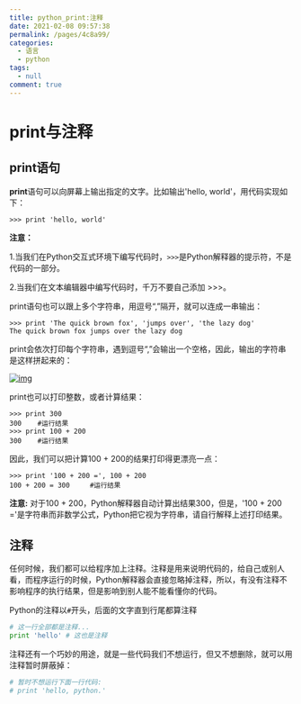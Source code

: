 ```yaml
---
title: python_print:注释
date: 2021-02-08 09:57:38
permalink: /pages/4c8a99/
categories: 
  - 语言
  - python
tags: 
  - null
comment: true
---
```

# print与注释

## print语句

**print**语句可以向屏幕上输出指定的文字。比如输出'hello, world'，用代码实现如下：

```shell
>>> print 'hello, world'
```

**注意：**

1.当我们在Python交互式环境下编写代码时，`>>>`是Python解释器的提示符，不是代码的一部分。

2.当我们在文本编辑器中编写代码时，千万不要自己添加 >>>。

print语句也可以跟上多个字符串，用逗号“,”隔开，就可以连成一串输出：

```shell
>>> print 'The quick brown fox', 'jumps over', 'the lazy dog'
The quick brown fox jumps over the lazy dog
```

print会依次打印每个字符串，遇到逗号“,”会输出一个空格，因此，输出的字符串是这样拼起来的：

[![img](http://img.mukewang.com/54055502000179c205060086.jpg)](http://img.mukewang.com/54055502000179c205060086.jpg)

print也可以打印整数，或者计算结果：

```shell
>>> print 300
300    #运行结果
>>> print 100 + 200
300    #运行结果
```

因此，我们可以把计算100 + 200的结果打印得更漂亮一点：

```shell
>>> print '100 + 200 =', 100 + 200
100 + 200 = 300     #运行结果
```

**注意:** 对于100 + 200，Python解释器自动计算出结果300，但是，'100 + 200 ='是字符串而非数学公式，Python把它视为字符串，请自行解释上述打印结果。

## 注释

任何时候，我们都可以给程序加上注释。注释是用来说明代码的，给自己或别人看，而程序运行的时候，Python解释器会直接忽略掉注释，所以，有没有注释不影响程序的执行结果，但是影响到别人能不能看懂你的代码。

Python的注释以` # `开头，后面的文字直到行尾都算注释

```python
# 这一行全部都是注释...
print 'hello' # 这也是注释
```

注释还有一个巧妙的用途，就是一些代码我们不想运行，但又不想删除，就可以用注释暂时屏蔽掉：

```python
# 暂时不想运行下面一行代码:
# print 'hello, python.'
```